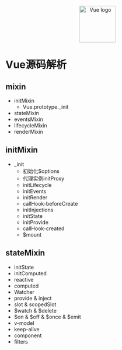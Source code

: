 <p align="center"><a href="https://vuejs.org" target="_blank" rel="noopener noreferrer"><img width="100" src="https://vuejs.org/images/logo.png" alt="Vue logo"></a></p>

# Vue源码解析 
 
 
## mixin
 - initMixin
   - Vue.prototype._init
 - stateMixin
 - eventsMixin
 - lifecycleMixin
 - renderMixin

## initMixin
 - _init  
   - 初始化$options
   - 代理实例initProxy
   - initLifecycle
   - initEvents
   - initRender
   - callHook-beforeCreate
   - initInjections
   - initState
   - initProvide
   - callHook-created
   - $mount

## stateMixin
 - initState
 - initComputed
 - reactive
 - computed
 - Watcher
 - provide & inject
 - slot & scopedSlot
 - $watch & $delete
 - $on & $off & $once & $emit
 - v-model
 - keep-alive
 - component
 - filters
